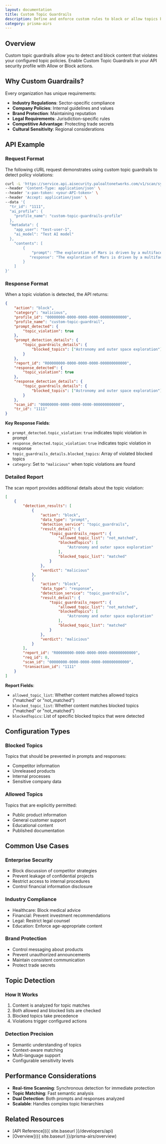 ```yaml
---
layout: documentation
title: Custom Topic Guardrails
description: Define and enforce custom rules to block or allow topics based on your needs
category: prisma-airs
---
```


## Overview

Custom topic guardrails allow you to detect and block content that violates your configured topic policies. Enable Custom Topic Guardrails in your API security profile with Allow or Block actions.

## Why Custom Guardrails?

Every organization has unique requirements:

- **Industry Regulations**: Sector-specific compliance
- **Company Policies**: Internal guidelines and values
- **Brand Protection**: Maintaining reputation
- **Legal Requirements**: Jurisdiction-specific rules
- **Competitive Advantage**: Protecting trade secrets
- **Cultural Sensitivity**: Regional considerations

## API Example

### Request Format

The following cURL request demonstrates using custom topic guardrails to detect policy violations:

```bash
curl -L 'https://service.api.aisecurity.paloaltonetworks.com/v1/scan/sync/request' \
--header 'Content-Type: application/json' \
--header 'x-pan-token: <your-API-token>' \
--header 'Accept: application/json' \
--data '{
  "tr_id": "1111",
  "ai_profile": {
    "profile_name": "custom-topic-guardrails-profile"
  },
  "metadata": {
    "app_user": "test-user-1",
    "ai_model": "Test AI model"
  },
    "contents": [
        {
            "prompt": "The exploration of Mars is driven by a multifaceted scientific curiosity. Primarily, scientists are interested in understanding Mars past habitability, searching for signs of past or present life, investigating the planet s geological evolution, and studying its climate and atmosphere. These studies can provide valuable insights into the formation and evolution of rocky planets in general, including our own Earth.  Furthermore, Mars offers a potential backup location for humanity should Earth become uninhabitable in the distant future. However, numerous technological hurdles impede human missions to Mars. These include the long duration of the journey 6-8 months each way, which exposes astronauts to prolonged radiation and the psychological effects of isolation. Developing reliable life support systems capable of functioning for years in a harsh environment poses a significant challenge. Landing heavy payloads safely on Mars is another obstacle, as is developing technologies for in-situ resource utilization ISRU to create propellant for the return trip, minimize mission mass, and build habitats. The potential health risks to astronauts from Martian dust, radiation, and low gravity also need further investigation and mitigation strategies",
           "response": "The exploration of Mars is driven by a multifaceted scientific curiosity. Primarily, scientists are interested in understanding Mars past habitability, searching for signs of past or present life, investigating the planet s geological evolution, and studying its climate and atmosphere. These studies can provide valuable insights into the formation and evolution of rocky planets in general, including our own Earth.  Furthermore, Mars offers a potential \"backup location\" for humanity should Earth become uninhabitable in the distant future.\n\nHowever, numerous technological hurdles impede human missions to Mars. These include the long duration of the journey (6-8 months each way), which exposes astronauts to prolonged radiation and the psychological effects of isolation. Developing reliable life support systems capable of functioning for years in a harsh environment poses a significant challenge. Landing heavy payloads safely on Mars is another obstacle, as is developing technologies for in-situ resource utilization (ISRU) to create propellant for the return trip, minimize mission mass, and build habitats. The potential health risks to astronauts from Martian dust, radiation, and low gravity also need further investigation and mitigation strategies."
        }
    ]
}'
```

### Response Format

When a topic violation is detected, the API returns:

```json
{
    "action": "block",
    "category": "malicious",
    "profile_id": "00000000-0000-0000-0000-000000000000",
    "profile_name": "custom-topic-guardrail",
    "prompt_detected": {
        "topic_violation": true
    },
    "prompt_detection_details": {
        "topic_guardrails_details": {
            "blocked_topics": ["Astronomy and outer space exploration"]
        }
    },
    "report_id": "R00000000-0000-0000-0000-000000000000",
    "response_detected": {
        "topic_violation": true
    },
    "response_detection_details": {
        "topic_guardrails_details": {
            "blocked_topics": ["Astronomy and outer space exploration"]
        }
    },
    "scan_id": "00000000-0000-0000-0000-000000000000",
    "tr_id": "1111"
}
```

**Key Response Fields**:

- `prompt_detected.topic_violation`: `true` indicates topic violation in prompt
- `response_detected.topic_violation`: `true` indicates topic violation in response
- `topic_guardrails_details.blocked_topics`: Array of violated blocked topics
- `category`: Set to `"malicious"` when topic violations are found

### Detailed Report

The scan report provides additional details about the topic violation:

```json
[
    {
        "detection_results": [
            {
                "action": "block",
                "data_type": "prompt",
                "detection_service": "topic_guardrails",
                "result_detail": {
                    "topic_guardrails_report": {
                        "allowed_topic_list": "not_matched",
                        "blockedTopics": [
                            "Astronomy and outer space exploration"
                        ],
                        "blocked_topic_list": "matched"
                    }
                },
                "verdict": "malicious"
            },
            {
                "action": "block",
                "data_type": "response",
                "detection_service": "topic_guardrails",
                "result_detail": {
                    "topic_guardrails_report": {
                        "allowed_topic_list": "not_matched",
                        "blockedTopics": [
                            "Astronomy and outer space exploration"
                        ],
                        "blocked_topic_list": "matched"
                    }
                },
                "verdict": "malicious"
            }
        ],
        "report_id": "R00000000-0000-0000-0000-000000000000",
        "req_id": 0,
        "scan_id": "00000000-0000-0000-0000-000000000000",
        "transaction_id": "1111"
    }
]
```

**Report Fields**:

- `allowed_topic_list`: Whether content matches allowed topics ("matched" or "not_matched")
- `blocked_topic_list`: Whether content matches blocked topics ("matched" or "not_matched")
- `blockedTopics`: List of specific blocked topics that were detected

## Configuration Types

### Blocked Topics

Topics that should be prevented in prompts and responses:

- Competitor information
- Unreleased products
- Internal processes
- Sensitive company data

### Allowed Topics

Topics that are explicitly permitted:

- Public product information
- General customer support
- Educational content
- Published documentation

## Common Use Cases

### Enterprise Security

- Block discussion of competitor strategies
- Prevent leakage of confidential projects
- Restrict access to internal procedures
- Control financial information disclosure

### Industry Compliance

- Healthcare: Block medical advice
- Financial: Prevent investment recommendations
- Legal: Restrict legal counsel
- Education: Enforce age-appropriate content

### Brand Protection

- Control messaging about products
- Prevent unauthorized announcements
- Maintain consistent communication
- Protect trade secrets

## Topic Detection

### How It Works

1. Content is analyzed for topic matches
2. Both allowed and blocked lists are checked
3. Blocked topics take precedence
4. Violations trigger configured actions

### Detection Precision

- Semantic understanding of topics
- Context-aware matching
- Multi-language support
- Configurable sensitivity levels

## Performance Considerations

- **Real-time Scanning**: Synchronous detection for immediate protection
- **Topic Matching**: Fast semantic analysis
- **Dual Detection**: Both prompts and responses analyzed
- **Scalable**: Handles complex topic hierarchies

## Related Resources

- [API Reference]({{ site.baseurl }}/developers/api)
- [Overview]({{ site.baseurl }}/prisma-airs/overview)
